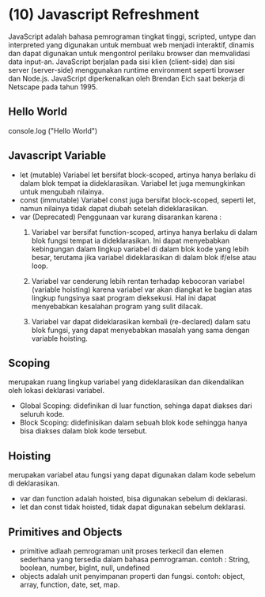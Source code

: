 # (10) Javascript Refreshment #
JavaScript adalah bahasa pemrograman tingkat tinggi, scripted, untype dan interpreted yang digunakan untuk membuat web menjadi interaktif, dinamis dan dapat digunakan untuk mengontrol perilaku browser dan memvalidasi data input-an. JavaScript berjalan pada sisi klien (client-side) dan sisi server (server-side) menggunakan runtime environment seperti browser dan Node.js. JavaScript diperkenalkan oleh Brendan Eich saat bekerja di Netscape pada tahun 1995.

## Hello World ##
console.log ("Hello World")

## Javascript Variable ##
- let (mutable)
  Variabel let bersifat block-scoped, artinya hanya berlaku di dalam blok tempat ia dideklarasikan. Variabel let juga memungkinkan untuk mengubah nilainya.
- const (immutable)
  Variabel const juga bersifat block-scoped, seperti let, namun nilainya tidak dapat diubah setelah dideklarasikan.
- var (Deprecated)
  Penggunaan var kurang disarankan karena :
  1. Variabel var bersifat function-scoped, artinya hanya berlaku di dalam blok fungsi tempat ia dideklarasikan. Ini dapat menyebabkan kebingungan dalam lingkup variabel di dalam blok kode yang lebih besar, terutama jika variabel dideklarasikan di dalam blok if/else atau loop.

  2. Variabel var cenderung lebih rentan terhadap kebocoran variabel (variable hoisting) karena variabel var akan diangkat ke bagian atas lingkup fungsinya saat program dieksekusi. Hal ini dapat menyebabkan kesalahan program yang sulit dilacak.

  3. Variabel var dapat dideklarasikan kembali (re-declared) dalam satu blok fungsi, yang dapat menyebabkan masalah yang sama dengan variable hoisting.

## Scoping ##
merupakan ruang lingkup variabel yang dideklarasikan dan dikendalikan oleh lokasi deklarasi variabel.
- Global Scoping: didefinikan di luar function, sehinga dapat diakses dari seluruh kode.
- Block Scoping: didefinisikan dalam sebuah blok kode sehingga hanya bisa diakses dalam blok kode tersebut.

## Hoisting ##
merupakan variabel atau fungsi yang dapat digunakan dalam kode sebelum di deklarasikan.
- var dan function adalah hoisted, bisa digunakan sebelum di deklarasi.
- let dan const tidak hoisted, tidak dapat digunakan sebelum deklarasi.

## Primitives and Objects
- primitive adlaah pemrograman unit proses terkecil dan  elemen sederhana yang tersedia dalam bahasa pemrograman. contoh : String, boolean, number, bigInt, null, undefined
- objects adalah unit penyimpanan properti dan fungsi. contoh: object, array, function, date, set, map.
